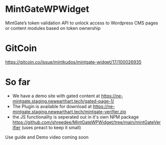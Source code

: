 # MintGateWPWidget
MintGate’s token validation API to unlock access to Wordpress CMS pages or content modules based on token ownership


# GitCoin
https://gitcoin.co/issue/mintkudos/mintgate-widget/17/100026935

# So far
* We have a demo site with gated content at https://ne-mintgate.staging.newearthart.tech/gated-page-1/
* The Plugin is available for download at https://ne-mintgate.staging.newearthart.tech/mintgate-verifier.zip
* the JS functionality is seperated out in it's own NPM package https://github.com/shreedee/MintGateWPWidget/tree/main/mintGateVerifier (uses preact to keep it small)

Use guide and Demo video coming soon






